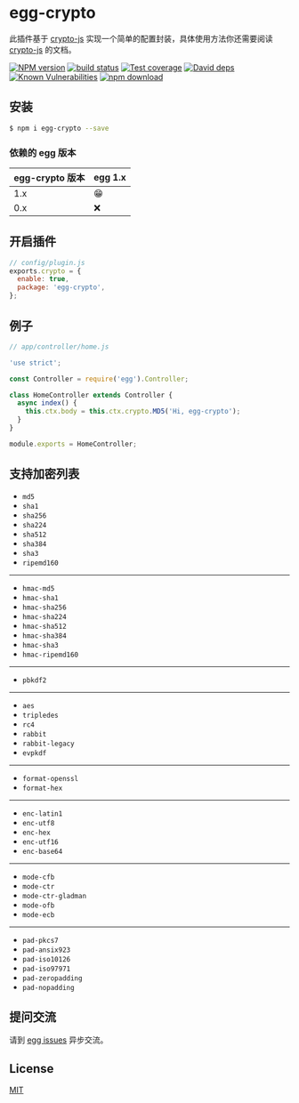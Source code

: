 # egg-crypto

此插件基于 [crypto-js](https://github.com/brix/crypto-js) 实现一个简单的配置封装，具体使用方法你还需要阅读 [crypto-js](https://github.com/brix/crypto-js) 的文档。

[![NPM version][npm-image]][npm-url]
[![build status][travis-image]][travis-url]
[![Test coverage][codecov-image]][codecov-url]
[![David deps][david-image]][david-url]
[![Known Vulnerabilities][snyk-image]][snyk-url]
[![npm download][download-image]][download-url]

[npm-image]: https://img.shields.io/npm/v/egg-crypto.svg?style=flat-square
[npm-url]: https://npmjs.org/package/egg-crypto
[travis-image]: https://img.shields.io/travis/eggjs/egg-crypto.svg?style=flat-square
[travis-url]: https://travis-ci.org/eggjs/egg-crypto
[codecov-image]: https://img.shields.io/codecov/c/github/eggjs/egg-crypto.svg?style=flat-square
[codecov-url]: https://codecov.io/github/eggjs/egg-crypto?branch=master
[david-image]: https://img.shields.io/david/eggjs/egg-crypto.svg?style=flat-square
[david-url]: https://david-dm.org/eggjs/egg-crypto
[snyk-image]: https://snyk.io/test/npm/egg-crypto/badge.svg?style=flat-square
[snyk-url]: https://snyk.io/test/npm/egg-crypto
[download-image]: https://img.shields.io/npm/dm/egg-crypto.svg?style=flat-square
[download-url]: https://npmjs.org/package/egg-crypto

## 安装

```bash
$ npm i egg-crypto --save
```

### 依赖的 egg 版本

egg-crypto 版本 | egg 1.x
--- | ---
1.x | 😁
0.x | ❌

## 开启插件

```js
// config/plugin.js
exports.crypto = {
  enable: true,
  package: 'egg-crypto',
};
```

## 例子
```js
// app/controller/home.js

'use strict';

const Controller = require('egg').Controller;

class HomeController extends Controller {
  async index() {
    this.ctx.body = this.ctx.crypto.MD5('Hi, egg-crypto');
  }
}

module.exports = HomeController;

```


## 支持加密列表

- ```md5```
- ```sha1```
- ```sha256```
- ```sha224```
- ```sha512```
- ```sha384```
- ```sha3```
- ```ripemd160```

---

- ```hmac-md5```
- ```hmac-sha1```
- ```hmac-sha256```
- ```hmac-sha224```
- ```hmac-sha512```
- ```hmac-sha384```
- ```hmac-sha3```
- ```hmac-ripemd160```

---

- ```pbkdf2```

---

- ```aes```
- ```tripledes```
- ```rc4```
- ```rabbit```
- ```rabbit-legacy```
- ```evpkdf```

---

- ```format-openssl```
- ```format-hex```

---

- ```enc-latin1```
- ```enc-utf8```
- ```enc-hex```
- ```enc-utf16```
- ```enc-base64```

---

- ```mode-cfb```
- ```mode-ctr```
- ```mode-ctr-gladman```
- ```mode-ofb```
- ```mode-ecb```

---

- ```pad-pkcs7```
- ```pad-ansix923```
- ```pad-iso10126```
- ```pad-iso97971```
- ```pad-zeropadding```
- ```pad-nopadding```





## 提问交流

请到 [egg issues](https://github.com/eggjs/egg/issues) 异步交流。

## License

[MIT](LICENSE)
